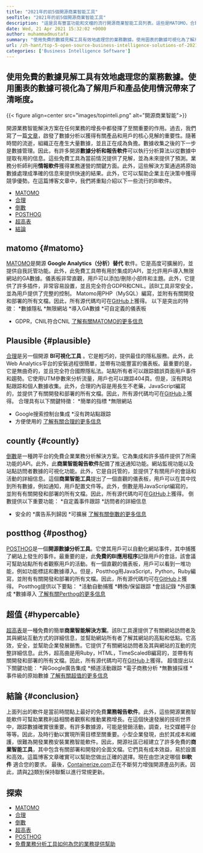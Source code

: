 ```yaml
---
title: "2021年的前5個開源商業智能工具" 
seoTitle: "2021年的前5個開源商業智能工具" 
description: "這是具有豐富功能和文檔的流行開源商業智能工具列表。這些是MATOMO，合理的，倒數等。" 
date: Wed, 21 Apr 2021 15:32:02 +0000
author: muhammadmustafa
summary: "使用免費的數據見解工具有效地處理您的業務數據。使用圖表的數據可視化為了解用戶和產品使用情況帶來了清晰度。" 
url: /zh-hant/top-5-open-source-business-intelligence-solutions-of-2021/
categories: ['Business Intelligence Software']
---
```


## 使用免費的數據見解工具有效地處理您的業務數據。使用圖表的數據可視化為了解用戶和產品使用情況帶來了清晰度。

{{< figure align=center src="images/topinteli.png" alt="開源商業智能">}}

開源業務智能解決方案在任何業務的增長中都發揮了至關重要的作用。過去，我們寫了一篇[文章][1]，啟發了數據分析以獲得有關產品和用戶的核心見解的重要性。隨著時間的流逝，組織正在產生大量數據，並且正在成為負擔。數據收集之後的下一步是數據管理。因此，有許多開源**數據分析和報告軟件**可以執行分析算法以從數據中提取有用的信息。這些免費工具為當前情況提供了見解，並為未來提供了預測。業務分析師利用**情報軟件**獲得業務運營的關鍵方面。此外，這些解決方案通過將原始數據處理成準確的信息來提供快速的結果。此外，它可以幫助企業主在決策中獲得競爭優勢。在這篇博客文章中，我們將重點介紹以下一些流行的BI軟件。
  * [MATOMO][2]
  * [合理][3]
  * [倒數][4]
  * [POSTHOG][5]
  * [超高表][6]
  * [結論][7]

## matomo   {#matomo}
[MATOMO][8]是開源 **Google Analytics（分析）替代** 軟件。它是高度可擴展的，並提供自我託管功能。此外，此免費工具帶有用於集成的API，並允許用戶導入無限網站的GA數據。儀表板非常直觀，用戶可以添加/刪除小部件和主題。此外，它提供了許多插件，非常容易設置，並且完全符合GDPR和CNIL。該BI工具非常安全，並為用戶提供了完整的控制。 Matomo用PHP（MySQL）編寫，並附有有關開發和部署的所有文檔。因此，所有源代碼均可在[GitHub][9]上獲得。
以下是突出的特徵：
  *數據隱私
  *無限網站
  *導入GA數據
  *可自定義的儀表板
  * GDPR，CNIL符合CNIL
[了解有關MATOMO的更多信息][10]

## Plausible   {#plausible}
[合理][11]是另一個開源 **BI可視化工具** 。它是輕巧的，提供最佳的隱私服務。此外，此Web Analytics平台的安裝過程很簡單，並帶有功能豐富的儀表板。最重要的是，它是無曲奇的，並且完全符合國際隱私法。站點所有者可以跟踪錯誤頁面用戶事件和趨勢。它使用UTM參數來分析流量，用戶也可以跟踪404頁。但是，沒有跨站點跟踪和個人數據收集。此外，合理的內容是用長生不老藥，JavaScript編寫的，並提供了有關開發和部署的所有文檔。因此，所有源代碼均可在[GitHub][12]上獲得。
合理具有以下關鍵特徵：
  *簡單的指標
  *無限網站
  * Google搜索控制台集成
  *沒有跨站點跟踪
  * 方便使用的
[了解有關合理的更多信息][13]

## countly   {#countly}
[倒數][14]是一種跨平台的免費企業業務分析解決方案。它為集成和許多插件提供了所需功能的API。此外，此**商業智能報告軟件**配備了推送通知功能。網站監視功能以及站點訪問者數據的可視化功能。此外，它是自託管的，並提供了有關用戶的會話和活動的詳細信息。這個**商業智能工具**提出了一個直觀的儀表板，用戶可以在其中找到所有數據，例如通知，用戶配置文件等。此外，倒數是用JavaScript編寫的，並附有有關開發和部署的所有文檔。因此，所有源代碼均可在[GitHub][15]上獲得。
倒數提供以下重要功能：
  *自定義事件跟踪
  *訪問者的詳細信息
  * 安全的
  *廣告系列歸因
  *可擴展
[了解有關倒數的更多信息][16]

## postthog   {#posthog}
[POSTHOG][17]是一個**開源數據分析工具**。它使其用戶可以自動化網站事件，其中捕獲了網站上發生的事件。最重要的是，此**免費的BI應用程序**記錄用戶的會話，該會議可幫助站點所有者觀察用戶的活動。有一個直觀的儀表板，用戶可以看到一堆功能，例如功能標誌和數據導入。但是，Postthog用JavaScript，Python，Ruby編寫，並附有有關開發和部署的所有文檔。因此，所有源代碼均可在[GitHub][18]上獲得。
Postthog提供以下要點：
  *活動自動捕獲
  *轉換/保留跟踪
  *會話記錄
  *外部集成
  *數據導入
[了解有關Perthog的更多信息][19]

## 超值 {#hypercable}
[超高表][20]是一種免費的簡單**商業智能解決方案**。該BI工具還提供了有關網站訪問者及其與網站互動方式的詳細信息，並幫助網站所有者了解其網站的高點和低點。它高效，安全，並幫助企業發展銷售。它提供了有關網站訪問者及其與網站的互動的完整詳細信息。此外，超高曲是用Ruby，HTML，TimeScaledB編寫的，並帶有有關開發和部署的所有文檔。因此，所有源代碼均可在[GitHub][21]上獲得。
超值提出以下關鍵功能：
  *與Google廣告集成
  *頻道活動跟踪
  *電子商務分析
  *無數據採樣
  *事件級的原始數據
[了解有關超值的更多信息][20]

## 結論 {#conclusion}
上面列出的軟件是當前時間點上最好的免費**業務報告軟件**。此外，這些開源業務智能軟件可幫助業務利益相關者觀察和推動業務增長。在這個快速發展的技術世界中，跟踪數據確實很重要。有許多數據源，可能是營銷活動，調查，社交媒體平台等等。因此，及時行動以實現所需目標至關重要。小型企業發現，由於其成本和維護，很難為開發業務安裝業務智能軟件。因此，開源社區已經建立了許多免費的**商業智能工具**，其中包含有關部署和開發的全面文檔。它們具有成本效益，易於設置和高效。這篇博客文章確實可以幫助您做出正確的選擇。現在由您決定哪個 **BI軟件** 適合您的要求。
最後，[Containerize.com][22]正在不斷努力增強開源產品列表。因此，請與[23]類別保持聯繫以進行常規更新。

## 探索
  * [MATOMO][8]
  * [合理][11]
  * [倒數][14]
  * [超高表][20]
  * [POSTHOG][17]
  * [免費業務分析工具如何為您的業務提供幫助][24]

  
[1]: https://blog.containerize.com/category/business-intelligence-software/
[2]: #Matomo
[3]: #Plausible
[4]: #Countly
[5]: #Posthog
[6]: #HyperCable
[7]: #Conclusion
[8]: https://products.containerize.com/business-intelligence/matomo
[9]: https://github.com/matomo-org/matomo
[10]: https://matomo.org/
[11]: https://products.containerize.com/business-intelligence/plausible
[12]: https://github.com/plausible/analytics
[13]: https://plausible.io/
[14]: https://products.containerize.com/business-intelligence/countly
[15]: https://github.com/countly/countly-server
[16]: https://count.ly/
[17]: https://products.containerize.com/business-intelligence/posthog
[18]: https://github.com/PostHog/posthog
[19]: https://posthog.com/
[20]: https://products.containerize.com/business-intelligence/hypercable
[21]: https://github.com/HyperCable/hypercable
[22]: https://www.containerize.com/
[23]: https://products.containerize.com/business-intelligence/
[24]: https://blog.containerize.com/2021/03/12/how-free-business-analytics-tools-assist-your-business/
